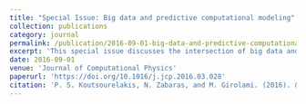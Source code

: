 ```yaml
---
title: "Special Issue: Big data and predictive computational modeling"
collection: publications
category: journal
permalink: /publication/2016-09-01-big-data-and-predictive-computational-modeling
excerpt: 'This special issue discusses the intersection of big data and predictive computational modeling, highlighting advancements and challenges in the field.'
date: 2016-09-01
venue: 'Journal of Computational Physics'
paperurl: 'https://doi.org/10.1016/j.jcp.2016.03.028'
citation: 'P. S. Koutsourelakis, N. Zabaras, and M. Girolami. (2016). &quot;Special Issue: Big data and predictive computational modeling.&quot; <i>Journal of Computational Physics</i>, 321, 1252–1254.'
---
```

